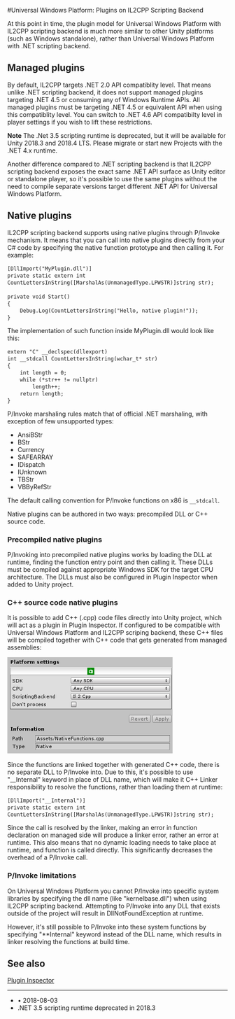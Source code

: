 #Universal Windows Platform: Plugins on IL2CPP Scripting Backend

At this point in time, the plugin model for Universal Windows Platform with IL2CPP scripting backend is much more similar to other Unity platforms (such as Windows standalone), rather than Universal Windows Platform with .NET scripting backend.

## Managed plugins

By default, IL2CPP targets .NET 2.0 API compatiblity level. That means unlike .NET scripting backend, it does not support managed plugins targeting .NET 4.5 or consuming any of Windows Runtime APIs. All managed plugins must be targeting .NET 4.5 or equivalent API when using this compatiblity level. You can switch to .NET 4.6 API compatibilty level in player settings if you wish to lift these restrictions.

**Note** The .Net 3.5 scripting runtime is deprecated, but it will be available for Unity 2018.3 and 2018.4 LTS. Please migrate or start new Projects with the .NET 4.x runtime.

Another difference compared to .NET scripting backend is that IL2CPP scripting backend exposes the exact same .NET API surface as Unity editor or standalone player, so it's possible to use the same plugins without the need to compile separate versions target different .NET API for Universal Windows Platform.

## Native plugins

IL2CPP scripting backend supports using native plugins through P/Invoke mechanism. It means that you can call into native plugins directly from your C# code by specifying the native function prototype and then calling it. For example:

    [DllImport("MyPlugin.dll")]
    private static extern int CountLettersInString([MarshalAs(UnmanagedType.LPWSTR)]string str);
    
    private void Start()
    {
        Debug.Log(CountLettersInString("Hello, native plugin!"));
    }
    
The implementation of such function inside MyPlugin.dll would look like this:

    extern "C" __declspec(dllexport)
    int __stdcall CountLettersInString(wchar_t* str)
    {
        int length = 0;
        while (*str++ != nullptr)
            length++;
        return length;
    }

P/Invoke marshaling rules match that of official .NET marshaling, with exception of few unsupported types:

* AnsiBStr
* BStr
* Currency
* SAFEARRAY
* IDispatch
* IUnknown
* TBStr
* VBByRefStr

The default calling convention for P/Invoke functions on x86 is ``__stdcall``.

Native plugins can be authored in two ways: precompiled DLL or C++ source code.

### Precompiled native plugins

P/Invoking into precompiled native plugins works by loading the DLL at runtime, finding the function entry point and then calling it. These DLLs must be compiled against appropriate Windows SDK for the target CPU architecture. The DLLs must also be configured in Plugin Inspector when added to Unity project.

### C++ source code native plugins

It is possible to add C++ (.cpp) code files directly into Unity project, which will act as a plugin in Plugin Inspector. If configured to be compatible with Universal Windows Platform and IL2CPP scriping backend, these C++ files will be compiled together with C++ code that gets generated from managed assemblies:

![](../uploads/Main/NativeFunctions.png)

Since the functions are linked together with generated C++ code, there is no separate DLL to P/Invoke into. Due to this, it's possible to use "__Internal" keyword in place of DLL name, which will make it C++ Linker responsibility to resolve the functions, rather than loading them at runtime:

    [DllImport("__Internal")]
    private static extern int CountLettersInString([MarshalAs(UnmanagedType.LPWSTR)]string str);

Since the call is resolved by the linker, making an error in function declaration on managed side will produce a linker error, rather an error at runtime. This also means that no dynamic loading needs to take place at runtime, and function is called directly. This significantly decreases the overhead of a P/Invoke call.

### P/Invoke limitations

On Universal Windows Platform you cannot P/Invoke into specific system libraries by specifying the dll name (like "kernelbase.dll") when using IL2CPP scripting backend. Attempting to P/Invoke into any DLL that exists outside of the project will result in DllNotFoundException at runtime.

However, it's still possible to P/Invoke into these system functions by specifying "**Internal" keyword instead of the DLL name, which results in linker resolving the functions at build time.

## See also

[Plugin Inspector](PluginInspector.html "Plugin Inspector")

---
* <span class="page-edit">• 2018-08-03  <!-- include IncludeTextAmendPageNoEdit --></span><br/>
* <span class="page-history">.NET 3.5 scripting runtime deprecated in 2018.3</span>